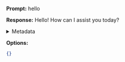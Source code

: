 **Prompt:**
hello

**Response:**
Hello! How can I assist you today?

<details><summary>Metadata</summary>

- Duration: 750 ms
- Datetime: 2023-12-16T20:35:05.901102
- Model: gpt-3.5-turbo-0613

</details>

**Options:**
```json
{}
```

